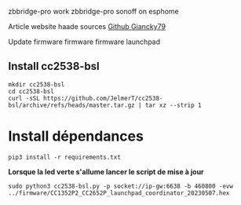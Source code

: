 zbbridge-pro
work zbbridge-pro sonoff on esphome

Article website haade
sources
[Github Giancky79](https://github.com/Giancky79/ZB-Bridge-P)

Update firmware
firmware
firmware launchpad

## Install cc2538-bsl
```
mkdir cc2538-bsl
cd cc2538-bsl
curl -sSL https://github.com/JelmerT/cc2538-bsl/archive/refs/heads/master.tar.gz | tar xz --strip 1
```

# Install dépendances
```
pip3 install -r requirements.txt
```

**Lorsque la led verte s'allume lancer le script de mise à jour**

```
sudo python3 cc2538-bsl.py -p socket://ip-gw:6638 -b 460800 -evw ../firmware/CC1352P2_CC2652P_launchpad_coordinator_20230507.hex
```